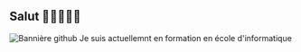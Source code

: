 ## Salut 👋👩🏻‍💻🔐

![Bannière github](https://github.com/user-attachments/assets/4a244a76-fa42-4fcb-80b5-73f12483641f)
Je suis actuellemnt en formation en école d'informatique 
